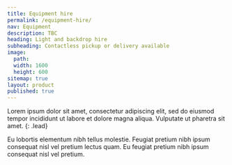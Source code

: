 ```yaml
---
title: Equipment hire
permalink: /equipment-hire/
nav: Equipment
description: TBC
heading: Light and backdrop hire
subheading: Contactless pickup or delivery available
image:
  path:
  width: 1600
  height: 600
sitemap: true
layout: product
published: true
---
```


Lorem ipsum dolor sit amet, consectetur adipiscing elit, sed do eiusmod tempor incididunt ut labore et dolore magna aliqua. Vulputate ut pharetra sit amet.
{: .lead}

Eu lobortis elementum nibh tellus molestie. Feugiat pretium nibh ipsum consequat nisl vel pretium lectus quam. Eu feugiat pretium nibh ipsum consequat nisl vel pretium.
